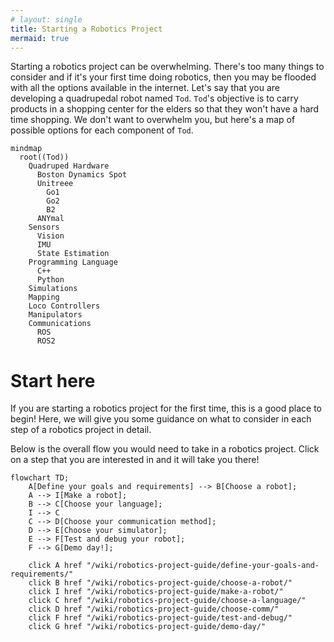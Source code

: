 ```yaml
---
# layout: single
title: Starting a Robotics Project
mermaid: true
---
```


Starting a robotics project can be overwhelming. There's too many things to consider and if it's your first time doing robotics, then you may be flooded with all the options available in the internet. Let's say that you are developing a quadrupedal robot named `Tod`. `Tod`'s objective is to carry products in a shopping center for the elders so that they won't have a hard time shopping. We don't want to overwhelm you, but here's a map of possible options for each component of `Tod`. 
```mermaid
mindmap
  root((Tod))
    Quadruped Hardware
      Boston Dynamics Spot
      Unitreee 
        Go1
        Go2
        B2
      ANYmal
    Sensors
      Vision
      IMU
      State Estimation
    Programming Language
      C++
      Python
    Simulations
    Mapping
    Loco Controllers
    Manipulators
    Communications
      ROS
      ROS2

```

# Start here
If you are starting a robotics project for the first time, this is a good place to begin! Here, we will give you some guidance on what to consider in each step of a robotics project in detail.

Below is the overall flow you would need to take in a robotics project. Click on a step that you are interested in and it will take you there!

```mermaid
flowchart TD;
    A[Define your goals and requirements] --> B[Choose a robot];
    A --> I[Make a robot];
    B --> C[Choose your language];
    I --> C
    C --> D[Choose your communication method];
    D --> E[Choose your simulator];
    E --> F[Test and debug your robot];
    F --> G[Demo day!];

    click A href "/wiki/robotics-project-guide/define-your-goals-and-requirements/"
    click B href "/wiki/robotics-project-guide/choose-a-robot/"
    click I href "/wiki/robotics-project-guide/make-a-robot/"
    click C href "/wiki/robotics-project-guide/choose-a-language/"
    click D href "/wiki/robotics-project-guide/choose-comm/"
    click F href "/wiki/robotics-project-guide/test-and-debug/"
    click G href "/wiki/robotics-project-guide/demo-day/"
```

